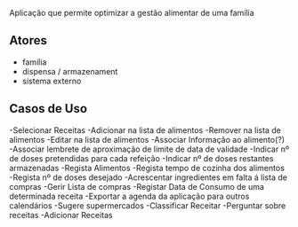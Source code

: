 Aplicação que permite optimizar a gestão alimentar de uma família

## Atores
- família
- dispensa / armazenament 
- sistema externo
## Casos de Uso

-Selecionar Receitas
-Adicionar na lista de alimentos
-Remover na lista de alimentos
-Editar na lista de alimentos
-Associar Informação ao alimento(?)
-Associar lembrete de aproximação de limite de data de validade
-Indicar nº de doses pretendidas para cada refeição
-Indicar nº de doses restantes armazenadas
-Regista Alimentos
-Regista tempo de cozinha dos alimentos
-Regista nº de doses desejado
-Acrescentar ingredientes em falta á lista de compras
-Gerir Lista de compras
-Registar Data de Consumo de uma determinada receita
-Exportar a agenda da aplicação para outros calendários
-Sugere supermercados
-Classificar Receitar
-Perguntar sobre receitas
-Adicionar Receitas
